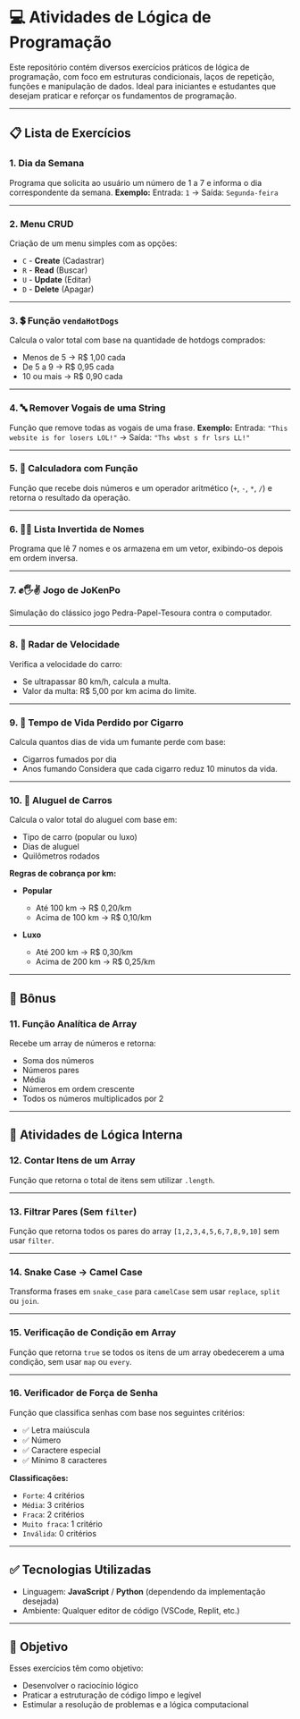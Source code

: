 # 💻 Atividades de Lógica de Programação

Este repositório contém diversos exercícios práticos de lógica de programação, com foco em estruturas condicionais, laços de repetição, funções e manipulação de dados. Ideal para iniciantes e estudantes que desejam praticar e reforçar os fundamentos de programação.

---

## 📋 Lista de Exercícios

### 1. Dia da Semana

Programa que solicita ao usuário um número de 1 a 7 e informa o dia correspondente da semana.
**Exemplo:**
Entrada: `1` → Saída: `Segunda-feira`

---

### 2. Menu CRUD

Criação de um menu simples com as opções:

* `C` - **Create** (Cadastrar)
* `R` - **Read** (Buscar)
* `U` - **Update** (Editar)
* `D` - **Delete** (Apagar)

---

### 3. 💲 Função `vendaHotDogs`

Calcula o valor total com base na quantidade de hotdogs comprados:

* Menos de 5 → R\$ 1,00 cada
* De 5 a 9 → R\$ 0,95 cada
* 10 ou mais → R\$ 0,90 cada

---

### 4. 🔤 Remover Vogais de uma String

Função que remove todas as vogais de uma frase.
**Exemplo:**
Entrada: `"This website is for losers LOL!"` → Saída: `"Ths wbst s fr lsrs LL!"`

---

### 5. 🔢 Calculadora com Função

Função que recebe dois números e um operador aritmético (`+`, `-`, `*`, `/`) e retorna o resultado da operação.

---

### 6. 🧍‍♂️ Lista Invertida de Nomes

Programa que lê 7 nomes e os armazena em um vetor, exibindo-os depois em ordem inversa.

---

### 7. ✊🖐✌ Jogo de JoKenPo

Simulação do clássico jogo Pedra-Papel-Tesoura contra o computador.

---

### 8. 🚓 Radar de Velocidade

Verifica a velocidade do carro:

* Se ultrapassar 80 km/h, calcula a multa.
* Valor da multa: R\$ 5,00 por km acima do limite.

---

### 9. 🚬 Tempo de Vida Perdido por Cigarro

Calcula quantos dias de vida um fumante perde com base:

* Cigarros fumados por dia
* Anos fumando
  Considera que cada cigarro reduz 10 minutos da vida.

---

### 10. 🚗 Aluguel de Carros

Calcula o valor total do aluguel com base em:

* Tipo de carro (popular ou luxo)
* Dias de aluguel
* Quilômetros rodados

**Regras de cobrança por km:**

* **Popular**

  * Até 100 km → R\$ 0,20/km
  * Acima de 100 km → R\$ 0,10/km
* **Luxo**

  * Até 200 km → R\$ 0,30/km
  * Acima de 200 km → R\$ 0,25/km

---

## 🎁 Bônus

### 11. Função Analítica de Array

Recebe um array de números e retorna:

* Soma dos números
* Números pares
* Média
* Números em ordem crescente
* Todos os números multiplicados por 2

---

## 🧠 Atividades de Lógica Interna

### 12. Contar Itens de um Array

Função que retorna o total de itens sem utilizar `.length`.

---

### 13. Filtrar Pares (Sem `filter`)

Função que retorna todos os pares do array `[1,2,3,4,5,6,7,8,9,10]` sem usar `filter`.

---

### 14. Snake Case → Camel Case

Transforma frases em `snake_case` para `camelCase` sem usar `replace`, `split` ou `join`.

---

### 15. Verificação de Condição em Array

Função que retorna `true` se todos os itens de um array obedecerem a uma condição, sem usar `map` ou `every`.

---

### 16. Verificador de Força de Senha

Função que classifica senhas com base nos seguintes critérios:

* ✅ Letra maiúscula
* ✅ Número
* ✅ Caractere especial
* ✅ Mínimo 8 caracteres

**Classificações:**

* `Forte`: 4 critérios
* `Média`: 3 critérios
* `Fraca`: 2 critérios
* `Muito fraca`: 1 critério
* `Inválida`: 0 critérios

---

## ✅ Tecnologias Utilizadas

* Linguagem: **JavaScript** / **Python** (dependendo da implementação desejada)
* Ambiente: Qualquer editor de código (VSCode, Replit, etc.)

---

## 🧠 Objetivo

Esses exercícios têm como objetivo:

* Desenvolver o raciocínio lógico
* Praticar a estruturação de código limpo e legível
* Estimular a resolução de problemas e a lógica computacional

